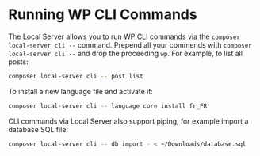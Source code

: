 # Running WP CLI Commands

The Local Server allows you to run [WP CLI](https://wp-cli.org/) commands via the `composer local-server cli --` command. Prepend all your commends with `composer local-server cli --` and drop the proceeding `wp`. For example, to list all posts:

```sh
composer local-server cli -- post list
```

To install a new language file and activate it:

```sh
composer local-server cli -- language core install fr_FR
```

CLI commands via Local Server also support piping, for example import a database SQL file:

```sh
composer local-server cli -- db import - < ~/Downloads/database.sql
```
